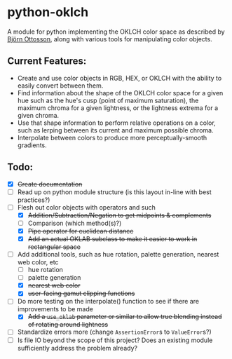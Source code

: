 # python-oklch
A module for python implementing the OKLCH color space as described by [Björn Ottosson](https://bottosson.github.io/posts/), along with various tools for manipulating color objects. 

## Current Features: 
- Create and use color objects in RGB, HEX, or OKLCH with the ability to easily convert between them. 
- Find information about the shape of the OKLCH color space for a given hue such as the hue's cusp (point of maximum saturation), the maximum chroma for a given lightness, or the lightness extrema for a given chroma. 
- Use that shape information to perform relative operations on a color, such as lerping between its current and maximum possible chroma. 
- Interpolate between colors to produce more perceptually-smooth gradients. 

## Todo:
- [x] ~~Create documentation~~
- [ ] Read up on python module structure (is this layout in-line with best practices?)
- [ ] Flesh out color objects with operators and such
    - [x] ~~Addition/Subtraction/Negation to get midpoints & complements~~
    - [ ] Comparison (which method(s)?)
    - [x] ~~Pipe operator for euclidean distance~~
    - [x] ~~Add an actual OKLAB subclass to make it easier to work in rectangular space~~
- [ ] Add additional tools, such as hue rotation, palette generation, nearest web color, etc
    - [ ] hue rotation
    - [ ] palette generation
    - [x] ~~nearest web color~~
    - [x] ~~user-facing gamut clipping functions~~
- [ ] Do more testing on the interpolate() function to see if there are improvements to be made
    - [x] ~~Add a `use_oklab` parameter or similar to allow true blending instead of rotating around lightness~~
- [ ] Standardize errors more (change `AssertionError`s to `ValueError`s?)
- [ ] Is file IO beyond the scope of this project? Does an existing module sufficiently address the problem already? 
